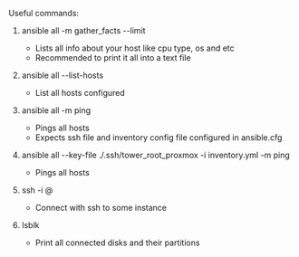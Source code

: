 Useful commands:

1. ansible all -m gather_facts --limit <hostname>
    - Lists all info about your host like cpu type, os and etc
    - Recommended to print it all into a text file

2. ansible all --list-hosts
    - List all hosts configured

3. ansible all -m ping
    - Pings all hosts
    - Expects ssh file and inventory config file configured in ansible.cfg

4. ansible all --key-file ./.ssh/tower_root_proxmox -i inventory.yml -m ping
    - Pings all hosts

5. ssh -i <path-to-ssh-private-key> <username>@<hostname>
    - Connect with ssh to some instance

6. lsblk
    - Print all connected disks and their partitions